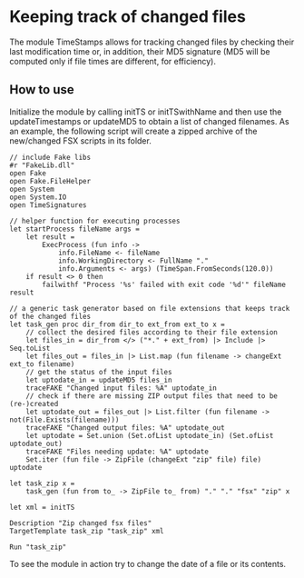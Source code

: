 # Keeping track of changed files

The module TimeStamps allows for tracking changed files by checking their last modification time or, in addition, their MD5 signature (MD5 will be computed only if file times are different, for efficiency).

## How to use

Initialize the module by calling initTS or initTSwithName and then use the updateTimestamps or updateMD5 to obtain a list of changed filenames. As an example, the following script will create a zipped archive of the new/changed FSX scripts in its folder.

	// include Fake libs
	#r "FakeLib.dll"
	open Fake
	open Fake.FileHelper
	open System
	open System.IO
	open TimeSignatures

	// helper function for executing processes
	let startProcess fileName args =
		let result =
			ExecProcess (fun info ->
				info.FileName <- fileName
				info.WorkingDirectory <- FullName "."
				info.Arguments <- args) (TimeSpan.FromSeconds(120.0))
		if result <> 0 then
			failwithf "Process '%s' failed with exit code '%d'" fileName result

	// a generic task generator based on file extensions that keeps track of the changed files
	let task_gen proc dir_from dir_to ext_from ext_to x =
	    // collect the desired files according to their file extension
		let files_in = dir_from </> ("*." + ext_from) |> Include |> Seq.toList
		let files_out = files_in |> List.map (fun filename -> changeExt ext_to filename)
		// get the status of the input files
		let uptodate_in = updateMD5 files_in
		traceFAKE "Changed input files: %A" uptodate_in
		// check if there are missing ZIP output files that need to be (re-)created
		let uptodate_out = files_out |> List.filter (fun filename -> not(File.Exists(filename)))
		traceFAKE "Changed output files: %A" uptodate_out
		let uptodate = Set.union (Set.ofList uptodate_in) (Set.ofList uptodate_out)
		traceFAKE "Files needing update: %A" uptodate
		Set.iter (fun file -> ZipFile (changeExt "zip" file) file) uptodate

	let task_zip x =
		task_gen (fun from to_ -> ZipFile to_ from) "." "." "fsx" "zip" x

	let xml = initTS

	Description "Zip changed fsx files"
	TargetTemplate task_zip "task_zip" xml

	Run "task_zip"


To see the module in action try to change the date of a file or its contents.